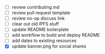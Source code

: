 - [ ] review contributing.md
- [ ] review pull request template
- [ ] review no-op discuss link
- [ ] clear out old IPFS stuff
- [ ] update README boilerplate
- [ ] add workflow to build and deploy README
- [ ] add dates to existing resources
- [x] update banner.png for social shares